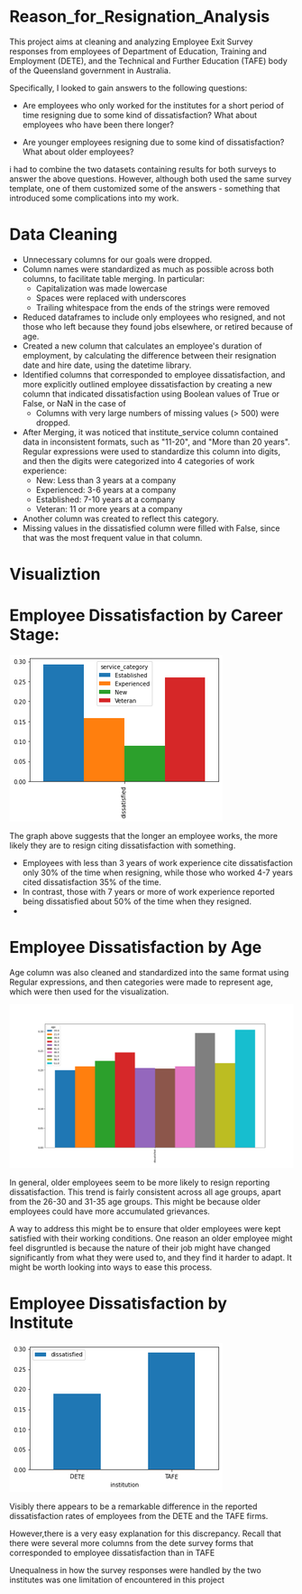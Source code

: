 # Reason_for_Resignation_Analysis

This project aims at cleaning and analyzing Employee Exit Survey responses from employees of Department of Education, Training and Employment (DETE), and the Technical and Further Education (TAFE) body of the Queensland government in Australia.

Specifically, I looked to gain answers to the following questions:

   * Are employees who only worked for the institutes for a short period of time resigning due to some kind of dissatisfaction? What about employees who have been there longer?
   
   * Are younger employees resigning due to some kind of dissatisfaction? What about older employees?

i had to combine the two datasets containing results for both surveys to answer the above questions. However, although both used the same survey template, one of them customized some of the answers - something that introduced some complications into my work.


# Data Cleaning

 *    Unnecessary columns for our goals were dropped.
 *   Column names were standardized as much as possible across both columns, to facilitate table merging. In particular:
       *  Capitalization was made lowercase
        * Spaces were replaced with underscores
        * Trailing whitespace from the ends of the strings were removed
  *   Reduced dataframes to include only employees who resigned, and not those who left because they found jobs elsewhere, or retired because of age.
 *    Created a new column that calculates an employee's duration of employment, by calculating the difference between their resignation date and hire           date, using the datetime library.
  *   Identified columns that corresponded to employee dissatisfaction, and more explicitly outlined employee dissatisfaction by creating a new column           that indicated dissatisfaction using Boolean values of True or False, or NaN in the case of
       *  Columns with very large numbers of missing values (> 500) were dropped.
  *  After Merging, it was noticed that institute_service column contained data in inconsistent formats, such as "11-20", and "More than 20 years".            Regular expressions were used to standardize this column into digits, and then the digits were categorized into 4 categories of work experience:
       *  New: Less than 3 years at a company
       *  Experienced: 3-6 years at a company
       *  Established: 7-10 years at a company
       *  Veteran: 11 or more years at a company
   *  Another column was created to reflect this category.
   *  Missing values in the dissatisfied column were filled with False, since that was the most frequent value in that column.



# Visualiztion

# Employee Dissatisfaction by Career Stage:
![ScreenShot](./re1.png)


The graph above suggests that the longer an employee works, the more likely they are to resign citing dissatisfaction with something.

- Employees with less than 3 years of work experience cite dissatisfaction only 30% of the time when resigning, while those who worked 4-7 years cited dissatisfaction 35% of the time.
- In contrast, those with 7 years or more of work experience reported being dissatisfied about 50% of the time when they resigned.
- 
# Employee Dissatisfaction by Age

   Age column was also cleaned and standardized into the same format using Regular expressions, and then categories were made to represent age, which were then used for the visualization.
    
    
![ScreenShot](./test2png.png)

In general, older employees seem to be more likely to resign reporting dissatisfaction. This trend is fairly consistent across all age groups, apart from the 26-30 and 31-35 age groups. This might be because older employees could have more accumulated grievances.

A way to address this might be to ensure that older employees were kept satisfied with their working conditions. One reason an older employee might feel disgruntled is because the nature of their job might have changed significantly from what they were used to, and they find it harder to adapt. It might be worth looking into ways to ease this process.

# Employee Dissatisfaction by Institute

![ScreenShot](./re2.png)

Visibly there appears to be a remarkable difference in the reported dissatisfaction rates of employees from the DETE and the TAFE firms.

However,there is a very easy explanation for this discrepancy.
Recall that there were several more columns from the dete survey forms that corresponded to employee dissatisfaction than in TAFE

 Unequalness in how the survey responses were handled by the two institutes was one limitation of encountered in this project


